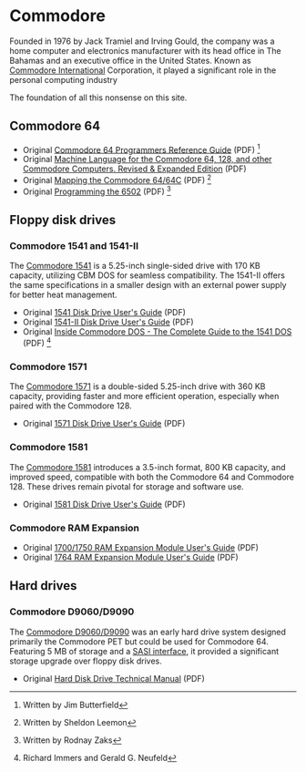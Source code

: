 # Commodore
Founded in 1976 by Jack Tramiel and Irving Gould, the company was a home computer and electronics manufacturer with its head office in The Bahamas and an executive office in the United States. Known as [Commodore International](https://en.wikipedia.org/wiki/Commodore_International) Corporation, it played a significant role in the personal computing industry

The foundation of all this nonsense on this site.
 
## Commodore 64
- Original [Commodore 64 Programmers Reference Guide](commodore/Commodore_64_Programmers_Reference_Guide_1983_Commodore.pdf) (PDF) [^1]
- Original [Machine Language for the Commodore 64, 128, and other Commodore Computers. Revised & Expanded Edition](commodore/Machine_Language_for_the_Commodore_Revised_and_Expanded_Edition.pdf) (PDF)
- Original [Mapping the Commodore 64/64C](commodore/Compute_Mapping_the_64_and_64C.pdf) (PDF) [^2]
- Original [Programming the 6502](commodore/Programming_the_6502.pdf) (PDF) [^3]

## Floppy disk drives

### Commodore 1541 and 1541-II
The [Commodore 1541](https://en.wikipedia.org/wiki/Commodore_1541) is a 5.25-inch single-sided drive with 170 KB capacity, utilizing CBM DOS for seamless compatibility. The 1541-II offers the same specifications in a smaller design with an external power supply for better heat management.

- Original [1541 Disk Drive User's Guide](commodore/1541_Users_Guide.pdf) (PDF)
- Original [1541-II Disk Drive User's Guide](commodore/1541-II_Users_Guide.pdf) (PDF)
- Original [Inside Commodore DOS - The Complete Guide to the 1541 DOS](commodore/Inside_Commodore_DOS_1984_Datamost.pdf) (PDF) [^4]

### Commodore 1571
The [Commodore 1571](https://en.wikipedia.org/wiki/Commodore_1571) is a double-sided 5.25-inch drive with 360 KB capacity, providing faster and more efficient operation, especially when paired with the Commodore 128.

- Original [1571 Disk Drive User's Guide](commodore/1571_Users_Guide.pdf) (PDF)

### Commodore 1581
The [Commodore 1581](https://en.wikipedia.org/wiki/Commodore_1581) introduces a 3.5-inch format, 800 KB capacity, and improved speed, compatible with both the Commodore 64 and Commodore 128. These drives remain pivotal for storage and software use.

- Original [1581 Disk Drive User's Guide](commodore/1581_Users_Guide.pdf) (PDF)

### Commodore RAM Expansion
- Original [1700/1750 RAM Expansion Module User's Guide](commodore/1700-1750_Ram_Expansion_Module_Users_Guide.pdf) (PDF)
- Original [1764 RAM Expansion Module User's Guide](commodore/1764_Ram_Expansion_Module_Users_Guide.pdf) (PDF)

## Hard drives

### Commodore D9060/D9090
The [Commodore D9060/D9090](https://en.wikipedia.org/wiki/Commodore_D9060) was an early hard drive system designed primarily the Commodore PET but could be used for Commodore 64. Featuring 5 MB of storage and a [SASI interface](https://en.wikipedia.org/wiki/SCSI#History), it provided a significant storage upgrade over floppy disk drives.

- Original [Hard Disk Drive Technical Manual](commodore/9060_9090_Commodore_Hard_Disk_Drive_Technical_Manual_(PN_990441).pdf) (PDF)

[^1]: Written by Jim Butterfield
[^2]: Written by Sheldon Leemon
[^3]: Written by Rodnay Zaks
[^4]: Richard Immers and Gerald G. Neufeld